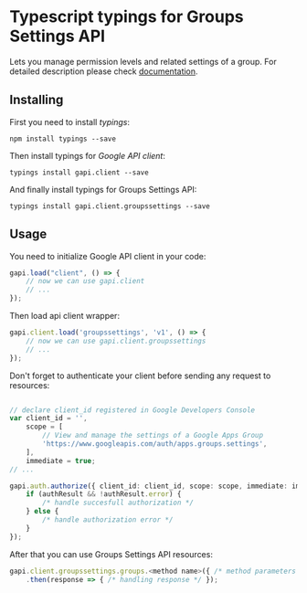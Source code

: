 # Typescript typings for Groups Settings API
Lets you manage permission levels and related settings of a group.
For detailed description please check [documentation](https://developers.google.com/google-apps/groups-settings/get_started).

## Installing

First you need to install *typings*:
```
npm install typings --save 
```

Then install typings for *Google API client*:
```
typings install gapi.client --save 
```

And finally install typings for Groups Settings API:
```
typings install gapi.client.groupssettings --save 
```

## Usage

You need to initialize Google API client in your code:
```typescript
gapi.load("client", () => { 
    // now we can use gapi.client
    // ... 
});
```

Then load api client wrapper:
```typescript
gapi.client.load('groupssettings', 'v1', () => {
    // now we can use gapi.client.groupssettings
    // ... 
});
```

Don't forget to authenticate your client before sending any request to resources:
```typescript

// declare client_id registered in Google Developers Console
var client_id = '',
    scope = [     
        // View and manage the settings of a Google Apps Group
        'https://www.googleapis.com/auth/apps.groups.settings',
    ],
    immediate = true;
// ...

gapi.auth.authorize({ client_id: client_id, scope: scope, immediate: immediate }, authResult => {
    if (authResult && !authResult.error) {
        /* handle succesfull authorization */
    } else {
        /* handle authorization error */
    }
});            
```

After that you can use Groups Settings API resources:

```typescript
gapi.client.groupssettings.groups.<method name>({ /* method parameters */ })
    .then(response => { /* handling response */ });
```